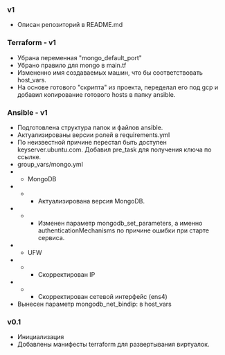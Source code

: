 ### v1
* Описан репозиторий в README.md

### Terraform - v1
* Убрана переменная "mongo_default_port"
* Убрано правило для mongo в main.tf
* Измененно имя создаваемых машин, что бы соответствовать host_vars.
* На основе готового "скрипта" из проекта, переделал его под gcp и добавил копирование готового hosts в папку ansible.

### Ansible - v1
* Подготовлена структура папок и файлов ansible.
* Актуализированы версии ролей в requirements.yml
* По неизвестной причине перестал быть доступен keyserver.ubuntu.com. Добавил pre_task для получения ключа по ссылке.
* group_vars/mongo.yml
* - MongoDB
* - - Актуализирована версия MongoDB.
* - - Изменен параметр mongodb_set_parameters, а именно authenticationMechanisms по причине ошибки при старте сервиса.
* - UFW
* - - Скорректирован IP
* - - Скорректирован сетевой интерфейс (ens4)
* Вынесен параметр mongodb_net_bindip: в host_vars

### v0.1
* Инициализация
* Добавлены манифесты terraform для развертывания виртуалок.